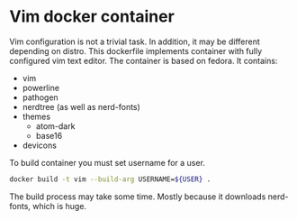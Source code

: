 # Vim docker container

Vim configuration is not a trivial task. In addition, it may be different depending on distro. This dockerfile implements container with fully configured vim text editor.
The container is based on fedora. It contains:

- vim
- powerline
- pathogen
- nerdtree (as well as nerd-fonts)
- themes
  - atom-dark
  - base16
- devicons

To build container you must set username for a user.

```bash
docker build -t vim --build-arg USERNAME=${USER} .
```

The build process may take some time. Mostly because it downloads nerd-fonts, which is huge.

